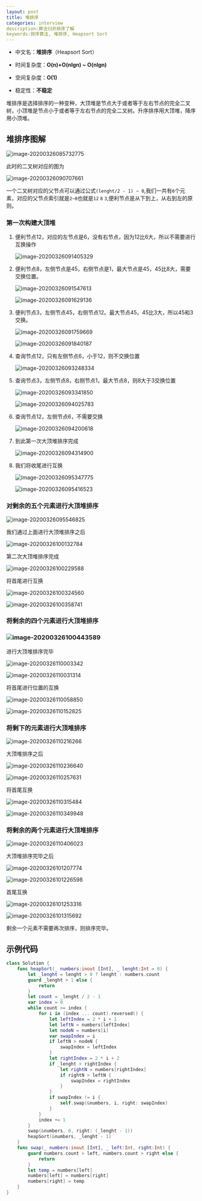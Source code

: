 ```yaml
---
layout: post
title: 堆排序
categories: interview
description:算法归并排序了解
keywords:排序算法, 堆排序, Heapsort Sort
---
```


- 中文名：**堆排序**（Heapsort Sort）

- 时间复杂度：**O(n)+O(nlgn) ~ O(nlgn)**
- 空间复杂度：**O(1)**
- 稳定性：**不稳定**

堆排序是选择排序的一种变种，大顶堆是节点大于或者等于左右节点的完全二叉树，小顶堆是节点小于或者等于左右节点的完全二叉树。升序排序用大顶堆，降序用小顶堆。

## 堆排序图解

![image-20200326085732775](https://raw.githubusercontent.com/joserccblog/uPic/upic/uPic/image-20200326085732775.png)

此时的二叉树对应的图为

![image-20200326090707661](https://raw.githubusercontent.com/joserccblog/uPic/upic/uPic/image-20200326090707661.png)

一个二叉树对应的父节点可以通过公式`(lenght/2 - 1) ~ 0`,我们一共有`6`个元素，对应的父节点索引就是`2~0`也就是`12` `8` `3`,便利节点是从下到上，从右到左的原则。

### 第一次构建大顶堆

1. 便利节点12，对应的左节点是6，没有右节点，因为12比6大，所以不需要进行互换操作

   ![image-20200326091405329](https://raw.githubusercontent.com/joserccblog/uPic/upic/uPic/image-20200326091405329.png)

2. 便利节点8，左侧节点是45，右侧节点是1，最大节点是45，45比8大，需要交换位置。

   ![image-20200326091547613](https://raw.githubusercontent.com/joserccblog/uPic/upic/uPic/image-20200326091547613.png)

   ![image-20200326091629136](https://raw.githubusercontent.com/joserccblog/uPic/upic/uPic/image-20200326091629136.png)

3. 便利节点3，左侧节点45，右侧节点12。最大节点45，45比3大，所以45和3交换。

   ![image-20200326091759669](https://raw.githubusercontent.com/joserccblog/uPic/upic/uPic/image-20200326091759669.png)

   ![image-20200326091840187](https://raw.githubusercontent.com/joserccblog/uPic/upic/uPic/image-20200326091840187.png)

4. 查询节点12，只有左侧节点6，小于12，则不交换位置

   ![image-20200326093248334](https://raw.githubusercontent.com/joserccblog/uPic/upic/uPic/image-20200326093248334.png)

5. 查询节点3，左侧节点8，右侧节点1，最大节点8，则8大于3交换位置

   ![image-20200326093341850](https://raw.githubusercontent.com/joserccblog/uPic/upic/uPic/image-20200326093341850.png)

   ![image-20200326094025783](https://raw.githubusercontent.com/joserccblog/uPic/upic/uPic/image-20200326094025783.png)

6. 查询节点12，左侧节点6，不需要交换

   ![image-20200326094200618](https://raw.githubusercontent.com/joserccblog/uPic/upic/uPic/image-20200326094200618.png)

7. 到此第一次大顶堆排序完成

   ![image-20200326094314900](https://raw.githubusercontent.com/joserccblog/uPic/upic/uPic/image-20200326094314900.png)

8. 我们将收尾进行互换

   ![image-20200326095347775](https://raw.githubusercontent.com/joserccblog/uPic/upic/uPic/image-20200326095347775.png)

   ![image-20200326095416523](https://raw.githubusercontent.com/joserccblog/uPic/upic/uPic/image-20200326095416523.png)

### 对剩余的五个元素进行大顶堆排序

![image-20200326095546825](https://raw.githubusercontent.com/joserccblog/uPic/upic/uPic/image-20200326095546825.png)

我们通过上面进行大顶堆排序之后

![image-20200326100132784](https://raw.githubusercontent.com/joserccblog/uPic/upic/uPic/image-20200326100132784.png)

第二次大顶堆排序完成

![image-20200326100229588](https://raw.githubusercontent.com/joserccblog/uPic/upic/uPic/image-20200326100229588.png)

将首尾进行互换

![image-20200326100324560](https://raw.githubusercontent.com/joserccblog/uPic/upic/uPic/image-20200326100324560.png)

![image-20200326100358741](https://raw.githubusercontent.com/joserccblog/uPic/upic/uPic/image-20200326100358741.png)

### 将剩余的四个元素进行大顶堆排序

### ![image-20200326100443589](https://raw.githubusercontent.com/joserccblog/uPic/upic/uPic/image-20200326100443589.png)

进行大顶堆排序完毕

![image-20200326110003342](https://raw.githubusercontent.com/joserccblog/uPic/upic/uPic/image-20200326110003342.png)

![image-20200326110031314](https://raw.githubusercontent.com/joserccblog/uPic/upic/uPic/image-20200326110031314.png)

将首尾进行位置的互换

![image-20200326110058850](https://raw.githubusercontent.com/joserccblog/uPic/upic/uPic/image-20200326110058850.png)

![image-20200326110152825](https://raw.githubusercontent.com/joserccblog/uPic/upic/uPic/image-20200326110152825.png)

### 将剩下的元素进行大顶堆排序

![image-20200326110216266](https://raw.githubusercontent.com/joserccblog/uPic/upic/uPic/image-20200326110216266.png)

大顶堆排序之后

![image-20200326110236640](https://raw.githubusercontent.com/joserccblog/uPic/upic/uPic/image-20200326110236640.png)

![image-20200326110257631](https://raw.githubusercontent.com/joserccblog/uPic/upic/uPic/image-20200326110257631.png)

   将首尾互换

![image-20200326110315484](https://raw.githubusercontent.com/joserccblog/uPic/upic/uPic/image-20200326110315484.png)

![image-20200326110349948](https://raw.githubusercontent.com/joserccblog/uPic/upic/uPic/image-20200326110349948.png)

### 将剩余的两个元素进行大顶堆排序

![image-20200326110406023](https://raw.githubusercontent.com/joserccblog/uPic/upic/uPic/image-20200326110406023.png)

大顶堆排序完毕之后

![image-20200326101207774](https://raw.githubusercontent.com/joserccblog/uPic/upic/uPic/image-20200326101207774.png)

![image-20200326101226598](https://raw.githubusercontent.com/joserccblog/uPic/upic/uPic/image-20200326101226598.png)

首尾互换

![image-20200326101253316](https://raw.githubusercontent.com/joserccblog/uPic/upic/uPic/image-20200326101253316.png)

![image-20200326101315692](https://raw.githubusercontent.com/joserccblog/uPic/upic/uPic/image-20200326101315692.png)

剩余一个元素不需要再次排序，则排序完毕。

## 示例代码

```swift
class Solution {
    func heapSort(_ numbers:inout [Int], _ lenght:Int = 0) {
        let _lenght = lenght > 0 ? lenght : numbers.count
        guard _lenght > 1 else {
            return
        }
        let count = _lenght / 2 - 1
        var index = 0
        while count >= index {
            for i in (index ... count).reversed() {
                let leftIndex = 2 * i + 1
                let leftN = numbers[leftIndex]
                let nodeN = numbers[i]
                var swapIndex = i
                if leftN > nodeN {
                    swapIndex = leftIndex
                }
                let rightIndex = 2 * i + 2
                if _lenght > rightIndex {
                    let rightN = numbers[rightIndex]
                    if rightN > leftN {
                        swapIndex = rightIndex
                    }
                }
                if swapIndex != i {
                    self.swap(&numbers, i, right: swapIndex)
                }
            }
            index += 1
        }
        swap(&numbers, 0, right: (_lenght - 1))
        heapSort(&numbers, _lenght - 1)
    }
    func swap(_ numbers:inout [Int], _ left:Int, right:Int) {
        guard numbers.count > left, numbers.count > right else {
            return
        }
        let temp = numbers[left]
        numbers[left] = numbers[right]
        numbers[right] = temp
    }
}
```

